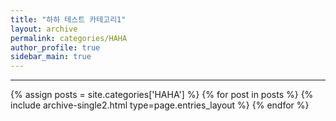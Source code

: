 ```yaml
---
title: "하하 테스트 카테고리1"
layout: archive
permalink: categories/HAHA
author_profile: true
sidebar_main: true
---
```


<!-- 공백이 포함되어 있는 카테고리 이름의 경우 site.categories['a b c'] 이런식으로! -->

***

{% assign posts = site.categories['HAHA'] %}
{% for post in posts %} {% include archive-single2.html type=page.entries_layout %} {% endfor %}